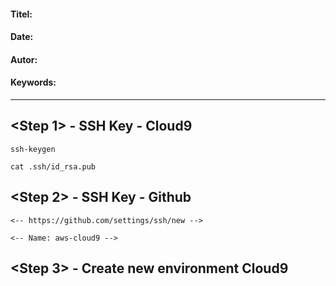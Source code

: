 #### Titel:  
#### Date:   
#### Autor: 
#### Keywords:  

--------------------


## <Step 1> - SSH Key - Cloud9

    ssh-keygen
    
    cat .ssh/id_rsa.pub

## <Step 2> - SSH Key - Github

    <-- https://github.com/settings/ssh/new -->
    
    <-- Name: aws-cloud9 -->


## <Step 3> - Create new environment Cloud9 



